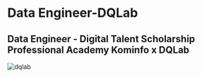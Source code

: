 # Data Engineer-DQLab

## Data Engineer - Digital Talent Scholarship Professional Academy Kominfo x DQLab

![dqlab](https://user-images.githubusercontent.com/94034809/185323168-d990a42e-7c05-4fcb-be3a-9df87f4f62ed.jpg)
